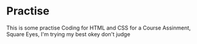 # Practise
 This is some practise Coding for HTML and CSS for a Course Assinment, Square Eyes, I'm trying my best okey don't judge 

